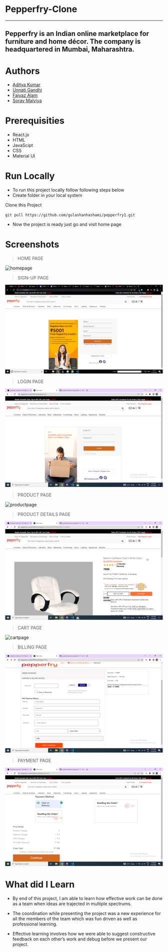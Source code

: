 # Pepperfry-Clone

---

## Pepperfry is an Indian online marketplace for furniture and home décor. The company is headquartered in Mumbai, Maharashtra.

# Authors

- [Aditya Kumar ](https://github.com/Aditya7j)
- [Unnati Gandhi](https://github.com/unnati1004)
- [Faiyaz Alam](https://github.com/alamfaiyaz)
- [Sorav Malviya](https://github.com/soravvv)

# Prerequisities

- React.js
- HTML
- JavaScipt
- CSS
- Material UI

# Run Locally

- To run this project locally follow following steps below
- Create folder in your local system

Clone this Project

`git pull https://github.com/gulashanhashami/pepperfry1.git`

- Now the project is ready just go and visit home page

# Screenshots

> HOME PAGE

![homepage](https://miro.medium.com/max/1400/1*irmsTAWqGovOZrxYuZ1m5w.jpeg)

> SIGN-UP PAGE

![signuppage](./Images/image1.png)


> LOGIN PAGE

![loginpage](./Images/image2.png)


> PRODUCT PAGE

![productpage](https://miro.medium.com/max/1400/1*C999zlO1uI-Xl2Z9XFw3iA.jpeg)


> PRODUCT DETAILS PAGE

![productdetailspage](./Images/image3.png)


> CART PAGE

![cartpage](https://miro.medium.com/max/1400/1*U3TVg9DoUg2DLA_BkboCvw.jpeg)


> BILLING PAGE

![billingpage](./Images/image4.png)


> PAYMENT PAGE

![paymentpage](./Images/image5.png)


# What did I Learn

- By end of this project, I am able to learn how effective work can be done as a team when ideas are trajected in multiple spectrums.

- The coordination while presenting the project was a new experience for all the members of the team which was fun driven as well as professional learning.

- Effective learning involves how we were able to suggest constructive feedback on each other’s work and debug before we present our project.
